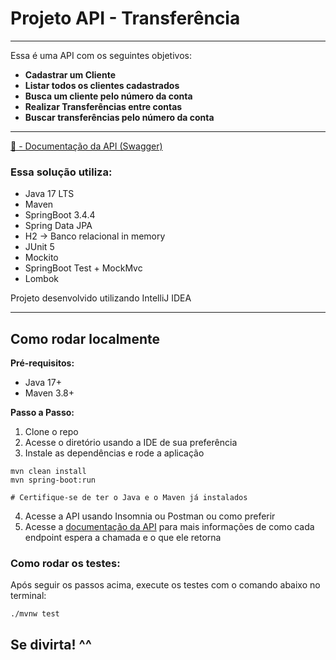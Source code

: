# Projeto API - Transferência

-------------------

Essa é uma API com os seguintes objetivos:
- **Cadastrar um Cliente**
- **Listar todos os clientes cadastrados**
- **Busca um cliente pelo número da conta**
- **Realizar Transferências entre contas**
- **Buscar transferências pelo número da conta**

---------------------------

[🔗 - Documentação da API (Swagger)](http://localhost:8080/swagger-ui.html)

### Essa solução utiliza:
- Java 17 LTS
- Maven
- SpringBoot 3.4.4
- Spring Data JPA
- H2 → Banco relacional in memory
- JUnit 5 
- Mockito
- SpringBoot Test + MockMvc
- Lombok

Projeto desenvolvido utilizando IntelliJ IDEA

--------------------

## Como rodar localmente


**Pré-requisitos:**
- Java 17+
- Maven 3.8+

**Passo a Passo:**
1. Clone o repo
2. Acesse o diretório usando a IDE de sua preferência
3. Instale as dependências e rode a aplicação
```
mvn clean install
mvn spring-boot:run

# Certifique-se de ter o Java e o Maven já instalados
```
4. Acesse a API usando Insomnia ou Postman ou como preferir
5. Acesse a [documentação da API](http://localhost:8080/swagger-ui.html) para mais informações de como cada endpoint
espera a chamada e o que ele retorna

### Como rodar os testes:
Após seguir os passos acima, execute os testes com o comando abaixo no terminal:
```
./mvnw test
```

## Se divirta! ^^